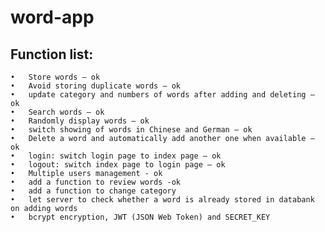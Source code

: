 # word-app

## Function list:

	•	Store words – ok
	•	Avoid storing duplicate words – ok
	•	update category and numbers of words after adding and deleting – ok
	•	Search words – ok
	•	Randomly display words – ok
	•	switch showing of words in Chinese and German – ok
	•	Delete a word and automatically add another one when available – ok
	•	login: switch login page to index page – ok
	•	logout: switch index page to login page – ok
	•	Multiple users management - ok
	•	add a function to review words -ok
	•	add a function to change category 
	•	let server to check whether a word is already stored in databank on adding words
	•	bcrypt encryption, JWT (JSON Web Token) and SECRET_KEY 

 